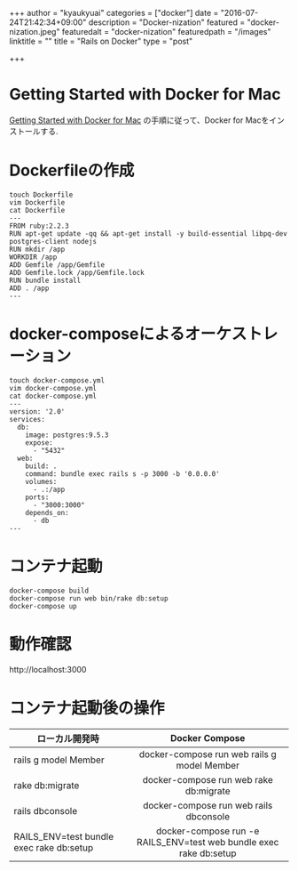 +++
author = "kyaukyuai"
categories = ["docker"]
date = "2016-07-24T21:42:34+09:00"
description = "Docker-nization"
featured = "docker-nization.jpeg"
featuredalt = "docker-nization"
featuredpath = "/images"
linktitle = ""
title = "Rails on Docker"
type = "post"

+++

# Getting Started with Docker for Mac

[Getting Started with Docker for Mac](https://docs.docker.com/docker-for-mac/) の手順に従って、Docker for Macをインストールする.

# Dockerfileの作成

```
touch Dockerfile
vim Dockerfile
cat Dockerfile
---
FROM ruby:2.2.3
RUN apt-get update -qq && apt-get install -y build-essential libpq-dev postgres-client nodejs
RUN mkdir /app
WORKDIR /app
ADD Gemfile /app/Gemfile
ADD Gemfile.lock /app/Gemfile.lock
RUN bundle install
ADD . /app
---
```

# docker-composeによるオーケストレーション

```
touch docker-compose.yml
vim docker-compose.yml
cat docker-compose.yml
---
version: '2.0'
services:
  db:
    image: postgres:9.5.3
    expose:
      - "5432"
  web:
    build: .
    command: bundle exec rails s -p 3000 -b '0.0.0.0'
    volumes:
      - .:/app
    ports:
      - "3000:3000"
    depends_on:
      - db
---
```

# コンテナ起動

```
docker-compose build
docker-compose run web bin/rake db:setup
docker-compose up
```

# 動作確認

http://localhost:3000

# コンテナ起動後の操作

| ローカル開発時 | Docker Compose |
|----------------------|:-------------------------------------------:|
| rails g model Member                     | docker-compose run web rails g model Member |
| rake db:migrate                          | docker-compose run web rake db:migrate      |
| rails dbconsole                          | docker-compose run web rails dbconsole      |
| RAILS_ENV=test bundle exec rake db:setup | docker-compose run -e RAILS_ENV=test web bundle exec rake db:setup |
